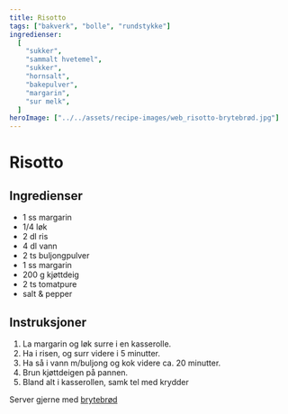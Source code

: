 ```yaml
---
title: Risotto
tags: ["bakverk", "bolle", "rundstykke"]
ingredienser:
  [
    "sukker",
    "sammalt hvetemel",
    "sukker",
    "hornsalt",
    "bakepulver",
    "margarin",
    "sur melk",
  ]
heroImage: ["../../assets/recipe-images/web_risotto-brytebrød.jpg"]
---
```


# Risotto

## Ingredienser

- 1 ss margarin
- 1/4 løk
- 2 dl ris
- 4 dl vann
- 2 ts buljongpulver
- 1 ss margarin
- 200 g kjøttdeig
- 2 ts tomatpure
- salt & pepper

## Instruksjoner

1. La margarin og løk surre i en kasserolle.
2. Ha i risen, og surr videre i 5 minutter.
3. Ha så i vann m/buljong og kok videre ca. 20 minutter.
4. Brun kjøttdeigen på pannen.
5. Bland alt i kasserollen, samk tel med krydder

Server gjerne med [brytebrød](./brytebrød)
